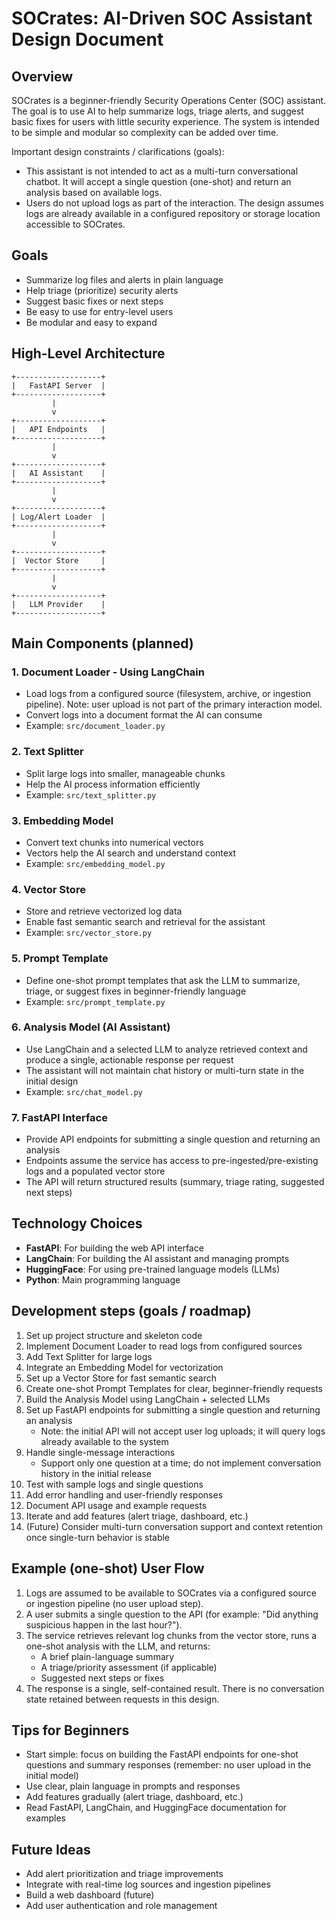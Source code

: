 # SOCrates: AI-Driven SOC Assistant Design Document

## Overview
SOCrates is a beginner-friendly Security Operations Center (SOC) assistant. The goal is to use AI to help summarize logs, triage alerts, and suggest basic fixes for users with little security experience. The system is intended to be simple and modular so complexity can be added over time.

Important design constraints / clarifications (goals):
- This assistant is not intended to act as a multi-turn conversational chatbot. It will accept a single question (one-shot) and return an analysis based on available logs.
- Users do not upload logs as part of the interaction. The design assumes logs are already available in a configured repository or storage location accessible to SOCrates.

## Goals
- Summarize log files and alerts in plain language
- Help triage (prioritize) security alerts
- Suggest basic fixes or next steps
- Be easy to use for entry-level users
- Be modular and easy to expand

## High-Level Architecture
```
+-------------------+
|   FastAPI Server  |
+-------------------+
		 |
		 v
+-------------------+
|   API Endpoints   |
+-------------------+
		 |
		 v
+-------------------+
|   AI Assistant    |
+-------------------+
		 |
		 v
+-------------------+
| Log/Alert Loader  |
+-------------------+
		 |
		 v
+-------------------+
|  Vector Store     |
+-------------------+
		 |
		 v
+-------------------+
|   LLM Provider    |
+-------------------+
```

## Main Components (planned)

### 1. Document Loader - Using LangChain
- Load logs from a configured source (filesystem, archive, or ingestion pipeline). Note: user upload is not part of the primary interaction model.
- Convert logs into a document format the AI can consume
- Example: `src/document_loader.py`

### 2. Text Splitter
- Split large logs into smaller, manageable chunks
- Help the AI process information efficiently
- Example: `src/text_splitter.py`

### 3. Embedding Model
- Convert text chunks into numerical vectors
- Vectors help the AI search and understand context
- Example: `src/embedding_model.py`

### 4. Vector Store
- Store and retrieve vectorized log data
- Enable fast semantic search and retrieval for the assistant
- Example: `src/vector_store.py`

### 5. Prompt Template
- Define one-shot prompt templates that ask the LLM to summarize, triage, or suggest fixes in beginner-friendly language
- Example: `src/prompt_template.py`

### 6. Analysis Model (AI Assistant)
- Use LangChain and a selected LLM to analyze retrieved context and produce a single, actionable response per request
- The assistant will not maintain chat history or multi-turn state in the initial design
- Example: `src/chat_model.py`

### 7. FastAPI Interface
- Provide API endpoints for submitting a single question and returning an analysis
- Endpoints assume the service has access to pre-ingested/pre-existing logs and a populated vector store
- The API will return structured results (summary, triage rating, suggested next steps)

## Technology Choices
- **FastAPI**: For building the web API interface
- **LangChain**: For building the AI assistant and managing prompts
- **HuggingFace**: For using pre-trained language models (LLMs)
- **Python**: Main programming language

## Development steps (goals / roadmap)
1. Set up project structure and skeleton code
2. Implement Document Loader to read logs from configured sources
3. Add Text Splitter for large logs
4. Integrate an Embedding Model for vectorization
5. Set up a Vector Store for fast semantic search
6. Create one-shot Prompt Templates for clear, beginner-friendly requests
7. Build the Analysis Model using LangChain + selected LLMs
8. Set up FastAPI endpoints for submitting a single question and returning an analysis
   - Note: the initial API will not accept user log uploads; it will query logs already available to the system
9. Handle single-message interactions
   - Support only one question at a time; do not implement conversation history in the initial release
10. Test with sample logs and single questions
11. Add error handling and user-friendly responses
12. Document API usage and example requests
13. Iterate and add features (alert triage, dashboard, etc.)
14. (Future) Consider multi-turn conversation support and context retention once single-turn behavior is stable
## Example (one-shot) User Flow
1. Logs are assumed to be available to SOCrates via a configured source or ingestion pipeline (no user upload step).
2. A user submits a single question to the API (for example: "Did anything suspicious happen in the last hour?").
3. The service retrieves relevant log chunks from the vector store, runs a one-shot analysis with the LLM, and returns:
	- A brief plain-language summary
	- A triage/priority assessment (if applicable)
	- Suggested next steps or fixes
4. The response is a single, self-contained result. There is no conversation state retained between requests in this design.

## Tips for Beginners
- Start simple: focus on building the FastAPI endpoints for one-shot questions and summary responses (remember: no user upload in the initial model)
- Use clear, plain language in prompts and responses
- Add features gradually (alert triage, dashboard, etc.)
- Read FastAPI, LangChain, and HuggingFace documentation for examples

## Future Ideas
- Add alert prioritization and triage improvements
- Integrate with real-time log sources and ingestion pipelines
- Build a web dashboard (future)
- Add user authentication and role management
